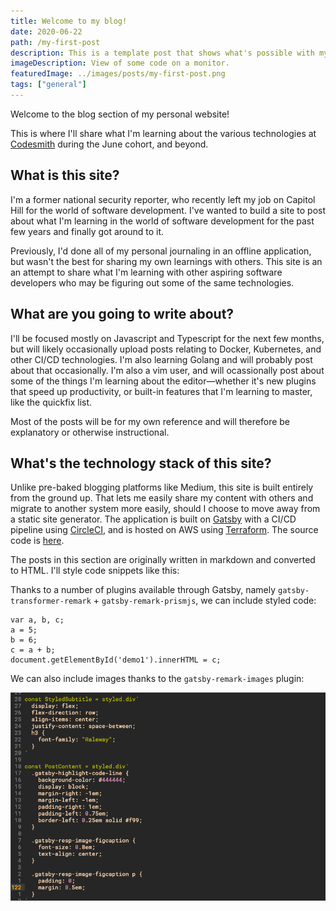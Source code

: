 ```yaml
---
title: Welcome to my blog!
date: 2020-06-22
path: /my-first-post
description: This is a template post that shows what's possible with my blog.
imageDescription: View of some code on a monitor.
featuredImage: ../images/posts/my-first-post.png
tags: ["general"]
---
```


Welcome to the blog section of my personal website!

This is where I'll share what I'm learning about the various technologies at <a href="https://www.codesmith.io">Codesmith</a> during the June cohort, and beyond. 

## What is this site?

I'm a former national security reporter, who recently left my job on Capitol Hill for the world of software development. I've wanted to build a site to post about what I'm learning in the world of software development for the past few years and finally got around to it.

Previously, I'd done all of my personal journaling in an offline application, but wasn't the best for sharing my own learnings with others. This site is an an attempt to share what I'm learning with other aspiring software developers who may be figuring out some of the same technologies.

## What are you going to write about?

I'll be focused mostly on Javascript and Typescript for the next few months, but will likely occasionally upload posts relating to Docker, Kubernetes, and other CI/CD technologies. I'm also learning Golang and will probably post about that occasionally. I'm also a vim user, and will ocassionally post about some of the things I'm learning about the editor—whether it's new plugins that speed up productivity, or built-in features that I'm learning to master, like the quickfix list.

Most of the posts will be for my own reference and will therefore be explanatory or otherwise instructional.

## What's the technology stack of this site?

Unlike pre-baked blogging platforms like Medium, this site is built entirely from the ground up. That lets me easily share my content with others and migrate to another system more easily, should I choose to move away from a static site generator. The application is built on <a href="https://www.gatsby.io">Gatsby</a> with a CI/CD pipeline using <a href="http://circleci.com/">CircleCI</a>, and is hosted on AWS using <a href="https://www.terraform.io/">Terraform</a>. The source code is <a href="https://github.com/harrisoncramer/harrisoncramer.me">here</a>.

The posts in this section are originally written in markdown and converted to HTML. I'll style code snippets like this:

Thanks to a number of plugins available through Gatsby, namely `gatsby-transformer-remark` + `gatsby-remark-prismjs`, we can include styled code:

```javascript{1,2-3}
var a, b, c;
a = 5;
b = 6;
c = a + b;
document.getElementById('demo1').innerHTML = c;
```

We can also include images thanks to the `gatsby-remark-images` plugin:

![I'm some alternate text for this image](../images/posts/example-image.png "These are some of the styles used in this site.")
